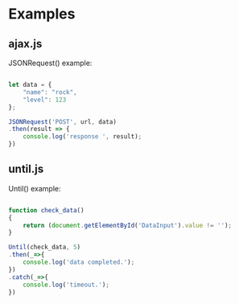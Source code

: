 # Examples

## ajax.js

JSONRequest() example:

```javascript

let data = {
    "name": "rock",
    "level": 123
};

JSONRequest('POST', url, data)
.then(result => {
    console.log('response ', result);
})

```

## until.js

Until() example:

```javascript

function check_data()
{
    return (document.getElementById('DataInput').value != '');
}

Until(check_data, 5)
.then(_=>{
    console.log('data completed.');
})
.catch(_=>{
    console.log('timeout.');
})

```
